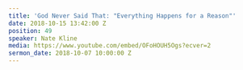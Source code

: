 ```yaml
---
title: 'God Never Said That: "Everything Happens for a Reason"'
date: 2018-10-15 13:42:00 Z
position: 49
speaker: Nate Kline
media: https://www.youtube.com/embed/OFoHOUH5Ogs?ecver=2
sermon_date: 2018-10-07 10:00:00 Z
---
```


